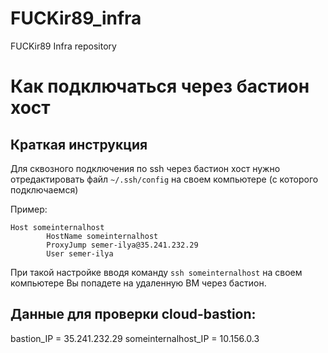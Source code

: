 # FUCKir89_infra
FUCKir89 Infra repository

# Как подключаться через бастион хост

## Краткая инструкция

Для сквозного подключения по ssh через бастион хост нужно отредактировать файл `~/.ssh/config` на своем компьютере (с которого подключаемся)

Пример:

```
Host someinternalhost
        HostName someinternalhost
        ProxyJump semer-ilya@35.241.232.29
        User semer-ilya
```

При такой настройке вводя команду `ssh someinternalhost` на своем компьютере Вы попадете на удаленную ВМ через бастион.


## Данные для проверки cloud-bastion:

bastion_IP = 35.241.232.29 someinternalhost_IP = 10.156.0.3
